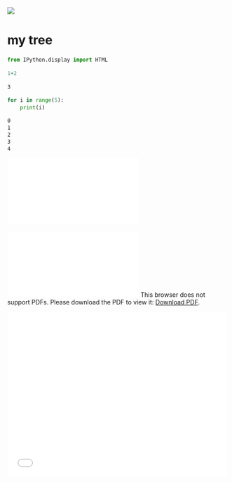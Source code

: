 
<img src="http://www.arbormaxtree.com/wp-content/uploads/2014/10/Raleigh-Tree-Removal-1024x884.jpg" />

# my tree






```python
from IPython.display import HTML
```


```python
1+2
```




    3




```python
for i in range(5):
    print(i)
```

    0
    1
    2
    3
    4
    

![Alt](tryout.pdf)

<object data="tryout.pdf" type="application/pdf" width="700px" height="700px">
    <embed src="tryout.pdf">
        This browser does not support PDFs. Please download the PDF to view it: <a href="http://yoursite.com/the.pdf">Download PDF</a>.</p>
    </embed>
</object>

<embed src="./tryout.pdf" width="500" height="375" type='application/pdf'>
